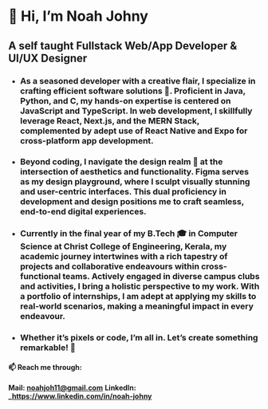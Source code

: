 # 👋 Hi, I’m Noah Johny
## A self taught Fullstack Web/App Developer & UI/UX Designer

- ### As a seasoned developer with a creative flair, I specialize in crafting efficient software solutions 🚀. Proficient in Java, Python, and C, my hands-on expertise is centered on JavaScript and TypeScript. In web development, I skillfully leverage React, Next.js, and the MERN Stack, complemented by adept use of React Native and Expo for cross-platform app development.

- ### Beyond coding, I navigate the design realm 🎨 at the intersection of aesthetics and functionality. Figma serves as my design playground, where I sculpt visually stunning and user-centric interfaces. This dual proficiency in development and design positions me to craft seamless, end-to-end digital experiences.

- ### Currently in the final year of my B.Tech 🎓 in Computer Science at Christ College of Engineering, Kerala, my academic journey intertwines with a rich tapestry of projects and collaborative endeavours within cross-functional teams. Actively engaged in diverse campus clubs and activities, I bring a holistic perspective to my work. With a portfolio of internships, I am adept at applying my skills to real-world scenarios, making a meaningful impact in every endeavour.

- ### Whether it’s pixels or code, I’m all in. Let’s create something remarkable! 🌟
  
#### 📫 Reach me through:
  **Mail: noahjoh11@gmail.com**
  **LinkedIn: _https://www.linkedin.com/in/noah-johny**
